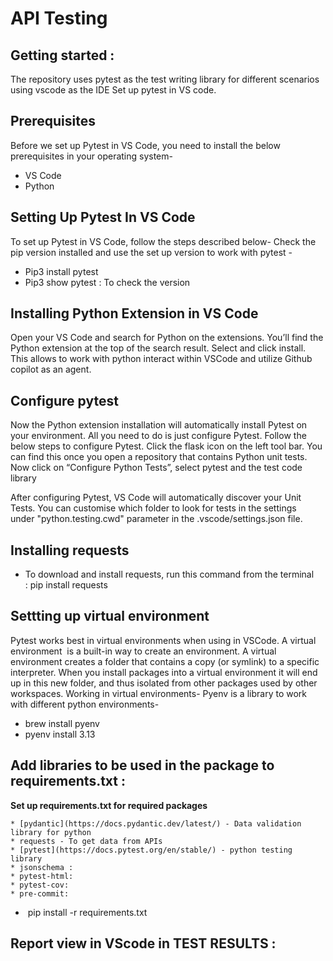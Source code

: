 # API Testing

## Getting started :
The repository uses pytest as the test writing library for different scenarios using vscode as the IDE
Set up pytest in VS code.

## Prerequisites
Before we set up Pytest in VS Code, you need to install the below prerequisites in your operating system-
  * VS Code 
  * Python

## Setting Up Pytest In VS Code
To set up Pytest in VS Code, follow the steps described below-
Check the pip version installed and use the set up version to work with pytest - 
  * Pip3 install pytest
  * Pip3 show pytest : To check the version

## Installing Python Extension in VS Code
Open your VS Code and search for Python on the extensions. You’ll find the Python extension at the top of the search result. Select and click install.
This allows to work with python interact within VSCode and utilize Github copilot as an agent.

## Configure pytest
Now the Python extension installation will automatically install Pytest on your environment. All you need to do is just configure Pytest. Follow the below steps to configure Pytest.
Click the flask icon on the left tool bar. You can find this once you open a repository that contains Python unit tests.
Now click on “Configure Python Tests”, select pytest and the test code library

After configuring Pytest, VS Code will automatically discover your Unit Tests. You can customise which folder to look for tests in the settings under "python.testing.cwd" parameter in the .vscode/settings.json file.
## Installing requests
  * To download and install requests, run this command from the terminal : pip install requests
  
## Settting up virtual environment
Pytest works best in virtual environments when using in VSCode. A virtual environment  is a built-in way to create an environment. A virtual environment creates a folder that contains a copy (or symlink) to a specific interpreter. When you install packages into a virtual environment it will end up in this new folder, and thus isolated from other packages used by other workspaces.
Working in virtual environments-
Pyenv is a library to work with different python environments-
  * brew install pyenv
  * pyenv install 3.13

## Add libraries to be used in the package to requirements.txt :
**Set up requirements.txt for required packages**

 	* [pydantic](https://docs.pydantic.dev/latest/) - Data validation library for python 
	* requests - To get data from APIs
	* [pytest](https://docs.pytest.org/en/stable/) - python testing library
	* jsonschema : 
	* pytest-html:
	* pytest-cov:
	* pre-commit:

*  pip install -r requirements.txt

## Report view in VScode in TEST RESULTS :


